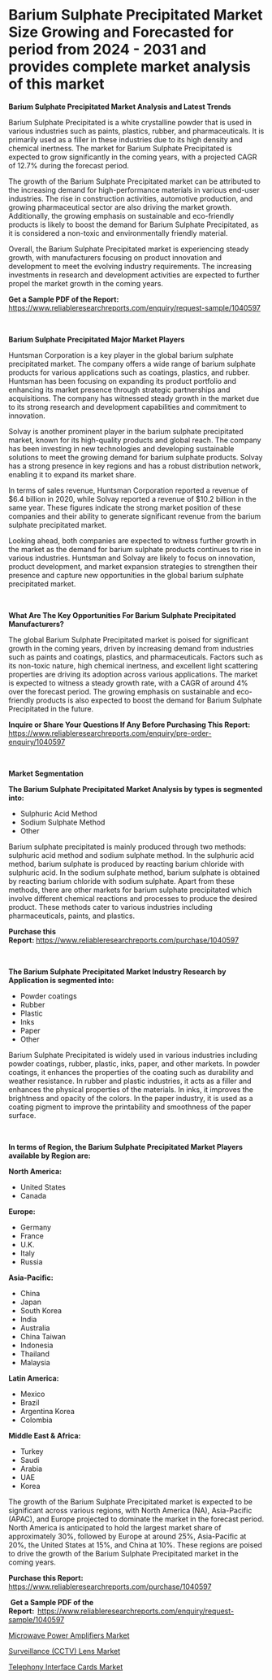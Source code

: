 <p><h1>Barium Sulphate Precipitated Market Size Growing and Forecasted for period from 2024 - 2031 and provides complete market analysis of this market</h1></p><p><strong>Barium Sulphate Precipitated Market Analysis and Latest Trends</strong></p>
<p><p>Barium Sulphate Precipitated is a white crystalline powder that is used in various industries such as paints, plastics, rubber, and pharmaceuticals. It is primarily used as a filler in these industries due to its high density and chemical inertness. The market for Barium Sulphate Precipitated is expected to grow significantly in the coming years, with a projected CAGR of 12.7% during the forecast period.</p><p>The growth of the Barium Sulphate Precipitated market can be attributed to the increasing demand for high-performance materials in various end-user industries. The rise in construction activities, automotive production, and growing pharmaceutical sector are also driving the market growth. Additionally, the growing emphasis on sustainable and eco-friendly products is likely to boost the demand for Barium Sulphate Precipitated, as it is considered a non-toxic and environmentally friendly material.</p><p>Overall, the Barium Sulphate Precipitated market is experiencing steady growth, with manufacturers focusing on product innovation and development to meet the evolving industry requirements. The increasing investments in research and development activities are expected to further propel the market growth in the coming years.</p></p>
<p><strong>Get a Sample PDF of the Report:&nbsp;</strong> <a href="https://www.reliableresearchreports.com/enquiry/request-sample/1040597">https://www.reliableresearchreports.com/enquiry/request-sample/1040597</a></p>
<p>&nbsp;</p>
<p><strong>Barium Sulphate Precipitated Major Market Players</strong></p>
<p><p>Huntsman Corporation is a key player in the global barium sulphate precipitated market. The company offers a wide range of barium sulphate products for various applications such as coatings, plastics, and rubber. Huntsman has been focusing on expanding its product portfolio and enhancing its market presence through strategic partnerships and acquisitions. The company has witnessed steady growth in the market due to its strong research and development capabilities and commitment to innovation.</p><p>Solvay is another prominent player in the barium sulphate precipitated market, known for its high-quality products and global reach. The company has been investing in new technologies and developing sustainable solutions to meet the growing demand for barium sulphate products. Solvay has a strong presence in key regions and has a robust distribution network, enabling it to expand its market share.</p><p>In terms of sales revenue, Huntsman Corporation reported a revenue of $6.4 billion in 2020, while Solvay reported a revenue of $10.2 billion in the same year. These figures indicate the strong market position of these companies and their ability to generate significant revenue from the barium sulphate precipitated market.</p><p>Looking ahead, both companies are expected to witness further growth in the market as the demand for barium sulphate products continues to rise in various industries. Huntsman and Solvay are likely to focus on innovation, product development, and market expansion strategies to strengthen their presence and capture new opportunities in the global barium sulphate precipitated market.</p></p>
<p>&nbsp;</p>
<p><strong>What Are The Key Opportunities For Barium Sulphate Precipitated Manufacturers?</strong></p>
<p><p>The global Barium Sulphate Precipitated market is poised for significant growth in the coming years, driven by increasing demand from industries such as paints and coatings, plastics, and pharmaceuticals. Factors such as its non-toxic nature, high chemical inertness, and excellent light scattering properties are driving its adoption across various applications. The market is expected to witness a steady growth rate, with a CAGR of around 4% over the forecast period. The growing emphasis on sustainable and eco-friendly products is also expected to boost the demand for Barium Sulphate Precipitated in the future.</p></p>
<p><strong>Inquire or Share Your Questions If Any Before Purchasing This Report:</strong> <a href="https://www.reliableresearchreports.com/enquiry/pre-order-enquiry/1040597">https://www.reliableresearchreports.com/enquiry/pre-order-enquiry/1040597</a></p>
<p>&nbsp;</p>
<p><strong>Market Segmentation</strong></p>
<p><strong>The Barium Sulphate Precipitated Market Analysis by types is segmented into:</strong></p>
<p><ul><li>Sulphuric Acid Method</li><li>Sodium Sulphate Method</li><li>Other</li></ul></p>
<p><p>Barium sulphate precipitated is mainly produced through two methods: sulphuric acid method and sodium sulphate method. In the sulphuric acid method, barium sulphate is produced by reacting barium chloride with sulphuric acid. In the sodium sulphate method, barium sulphate is obtained by reacting barium chloride with sodium sulphate. Apart from these methods, there are other markets for barium sulphate precipitated which involve different chemical reactions and processes to produce the desired product. These methods cater to various industries including pharmaceuticals, paints, and plastics.</p></p>
<p><strong>Purchase this Report:&nbsp;</strong><a href="https://www.reliableresearchreports.com/purchase/1040597">https://www.reliableresearchreports.com/purchase/1040597</a></p>
<p>&nbsp;</p>
<p><strong>The Barium Sulphate Precipitated Market Industry Research by Application is segmented into:</strong></p>
<p><ul><li>Powder coatings</li><li>Rubber</li><li>Plastic</li><li>Inks</li><li>Paper</li><li>Other</li></ul></p>
<p><p>Barium Sulphate Precipitated is widely used in various industries including powder coatings, rubber, plastic, inks, paper, and other markets. In powder coatings, it enhances the properties of the coating such as durability and weather resistance. In rubber and plastic industries, it acts as a filler and enhances the physical properties of the materials. In inks, it improves the brightness and opacity of the colors. In the paper industry, it is used as a coating pigment to improve the printability and smoothness of the paper surface.</p></p>
<p>&nbsp;</p>
<p><strong>In terms of Region, the Barium Sulphate Precipitated Market Players available by Region are:</strong></p>
<p>
    <p> <strong> North America: </strong>
        <ul>
            <li>United States</li>
            <li>Canada</li>
        </ul>
        </p> 
    <p> <strong> Europe: </strong>
        <ul>
            <li>Germany</li>
            <li>France</li>
            <li>U.K.</li>
            <li>Italy</li>
            <li>Russia</li>
        </ul>
        </p> 
    <p> <strong> Asia-Pacific: </strong>
        <ul>
            <li>China</li>
            <li>Japan</li>
            <li>South Korea</li>
            <li>India</li>
            <li>Australia</li>
            <li>China Taiwan</li>
            <li>Indonesia</li>
            <li>Thailand</li>
            <li>Malaysia</li>
        </ul>
        </p> 
    <p> <strong> Latin America: </strong>
        <ul>
            <li>Mexico</li>
            <li>Brazil</li>
            <li>Argentina Korea</li>
            <li>Colombia</li>
        </ul>
        </p> 
    <p> <strong> Middle East & Africa: </strong>
        <ul>
            <li>Turkey</li>
            <li>Saudi</li>
            <li>Arabia</li>
            <li>UAE</li>
            <li>Korea</li>
        </ul>
    </p>
    </p>
<p><p>The growth of the Barium Sulphate Precipitated market is expected to be significant across various regions, with North America (NA), Asia-Pacific (APAC), and Europe projected to dominate the market in the forecast period. North America is anticipated to hold the largest market share of approximately 30%, followed by Europe at around 25%, Asia-Pacific at 20%, the United States at 15%, and China at 10%. These regions are poised to drive the growth of the Barium Sulphate Precipitated market in the coming years.</p></p>
<p><strong>Purchase this Report: </strong><a href="https://www.reliableresearchreports.com/purchase/1040597">https://www.reliableresearchreports.com/purchase/1040597</a></p>
<p>&nbsp;<strong>Get a Sample PDF of the Report:&nbsp;&nbsp;</strong><a href="https://www.reliableresearchreports.com/enquiry/request-sample/1040597">https://www.reliableresearchreports.com/enquiry/request-sample/1040597</a></p>
<p><strong></strong></p>
<p><p><a href="https://view.publitas.com/reportprime-1/microwave-power-amplifiers-market-a-comprehensive-report-of-its-market-share-growth-trends-2023-2030/">Microwave Power Amplifiers Market</a></p><p><a href="https://view.publitas.com/reportprime-1/surveillance-cctv-lens-market-research-report-provides-critical-insights-that-can-help-shape-business-development-and-investment-strategies/">Surveillance (CCTV) Lens Market</a></p><p><a href="https://view.publitas.com/reportprime-1/telephony-interface-cards-market-provides-a-comprehensive-analysis-including-a-macro-overview-of-the-market-as-well-as-micro-details-such-as-market-size-and-competitive-landscape/">Telephony Interface Cards Market</a></p></p>